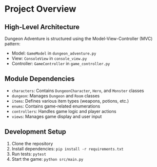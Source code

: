 # Project Overview

## High-Level Architecture

Dungeon Adventure is structured using the Model-View-Controller (MVC) pattern:

- Model: `GameModel` in `dungeon_adventure.py`
- View: `ConsoleView` in `console_view.py`
- Controller: `GameController` in `game_controller.py`

## Module Dependencies

- `characters`: Contains `DungeonCharacter`, `Hero`, and `Monster` classes
- `dungeon`: Manages `Dungeon` and `Room` classes
- `items`: Defines various item types (weapons, potions, etc.)
- `enums`: Contains game-related enumerations
- `controllers`: Handles game logic and player actions
- `views`: Manages game display and user input

## Development Setup

1. Clone the repository
2. Install dependencies: `pip install -r requirements.txt`
3. Run tests: `pytest`
4. Start the game: `python src/main.py`
